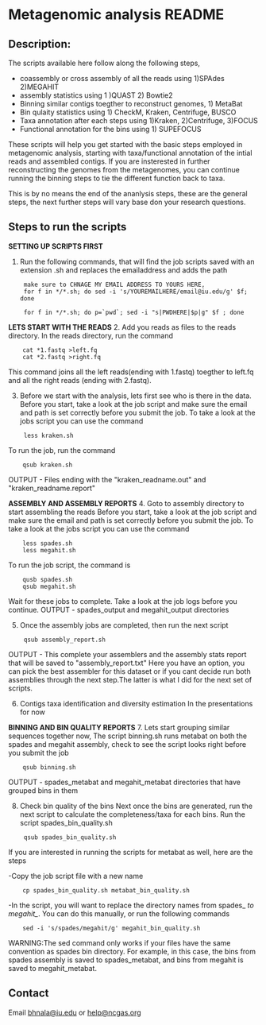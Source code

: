 # Metagenomic analysis README

## Description: 
The scripts available here follow along the following steps,
- coassembly or cross assembly of all the reads using 1)SPAdes 2)MEGAHIT
- assembly statistics using 1 )QUAST 2) Bowtie2
- Binning similar contigs toegther to reconstruct genomes, 1) MetaBat
- Bin qulaity statistics using 1) CheckM, Kraken, Centrifuge, BUSCO
- Taxa annotation after each steps using 1)Kraken, 2)Centrifuge, 3)FOCUS
- Functional annotation for the bins using 1) SUPEFOCUS

These scripts will help you get started with the basic steps employed in metagenomic analysis, starting with taxa/functional annotation
of the intial reads and assembled contigs. If you are insterested in further reconstructing the genomes from the metagenomes, you can
continue running the binning steps to tie the different function back to taxa.

This is by no means the end of the ananlysis steps, these are the general steps, the next further steps will vary base don your research
questions.

## Steps to run the scripts

**SETTING UP SCRIPTS FIRST**
1. Run the following commands, that will find the job scripts saved with an extension .sh and replaces the emailaddress and adds the path

        make sure to CHNAGE MY EMAIL ADDRESS TO YOURS HERE,
        for f in */*.sh; do sed -i 's/YOUREMAILHERE/email@iu.edu/g' $f; done

        for f in */*.sh; do p=`pwd`; sed -i "s|PWDHERE|$p|g" $f ; done

**LETS START WITH THE READS**
2. Add you reads as files to the reads directory.
In the reads directory, run the command

        cat *1.fastq >left.fq
        cat *2.fastq >right.fq

This command joins all the left reads(ending with 1.fastq) toegther to left.fq and all the right reads (ending with 2.fastq).

3. Before we start with the analysis, lets first see who is there in the data.
Before you start, take a look at the job script and make sure the email and path is set correctly before you submit the job. To take a look at the jobs script you can use the command
        
        less kraken.sh

To run the job, run the command
        
        qsub kraken.sh

OUTPUT - Files ending with the "kraken_readname.out" and "kraken_readname.report"

**ASSEMBLY AND ASSEMBLY REPORTS**
4. Goto to assembly directory to start assembling the reads
Before you start, take a look at the job script and make sure the email and path is set correctly before you submit the job. To take a look at the jobs script you can use the command

        less spades.sh
        less megahit.sh

To run the job script, the command is
        
        qusb spades.sh
        qsub megahit.sh

Wait for these jobs to complete. Take a look at the job logs before you continue.
OUTPUT - spades_output and megahit_output directories

5. Once the assembly jobs are completed, then run the next script
        
        qsub assembly_report.sh

OUTPUT - This complete your assemblers and the assembly stats report that will be saved to "assembly_report.txt"
Here you have an option, you can pick the best assembler for this dataset or if you cant decide run both assemblies through the next step.The latter is what I did for the next set of scripts.

6. Contigs taxa identification and diversity estimation
In the presentations for now

**BINNING AND BIN QUALITY REPORTS**
7. Lets start grouping similar sequences together now,
The script binning.sh runs metabat on both the spades and megahit assembly, check to see the script looks right before you
submit the job
        
        qsub binning.sh

OUTPUT - spades_metabat and megahit_metabat directories that have grouped bins in them

8. Check bin quality of the bins
Next once the bins are generated, run the next script to calculate the completeness/taxa for each bins. Run the script spades_bin_quality.sh
        
        qsub spades_bin_quality.sh

If you are interested in running the scripts for metabat as well, here are the steps

-Copy the job script file with a new name
        
        cp spades_bin_quality.sh metabat_bin_quality.sh

-In the script, you will want to replace the directory names from spades_ *to megahit_*. You can do this manually, or run the following commands
        
        sed -i 's/spades/megahit/g' megahit_bin_quality.sh

WARNING:The sed command only works if your files have the same convention as spades bin directory. For example, in this case, the bins from spades
assembly is saved to spades_metabat, and bins from megahit is saved to megahit_metabat.

## Contact 
Email bhnala@iu.edu or help@ncgas.org 
